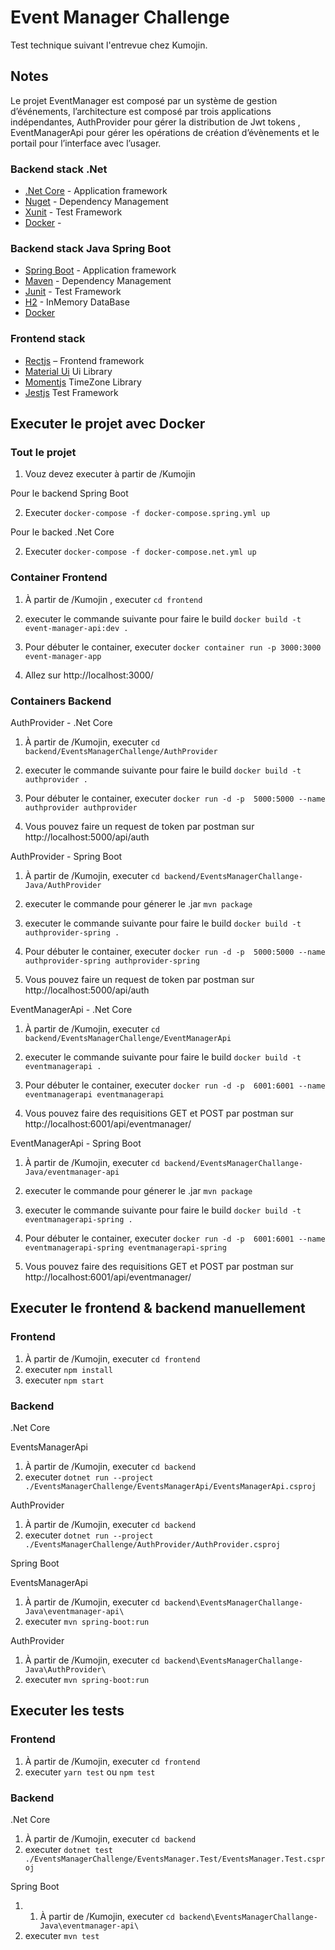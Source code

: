# Event Manager Challenge

Test technique suivant l'entrevue chez Kumojin.

## Notes
Le projet EventManager est composé par un système de gestion d’événements, l’architecture est composé par trois applications indépendantes, AuthProvider pour gérer la distribution de Jwt tokens , EventManagerApi pour gérer les opérations de création d’évènements et le portail pour l’interface avec l’usager.

### Backend stack .Net
* [.Net Core](https://dotnet.microsoft.com/download) - Application framework
* [Nuget](https://www.nuget.org) - Dependency Management
* [Xunit](https://xunit.net/)  - Test Framework
* [Docker](https://docs.docker.com) - 

### Backend stack Java Spring Boot
* [Spring Boot](https://spring.io/projects/spring-boot) - Application framework
* [Maven](https://maven.apache.org/) - Dependency Management
* [Junit](https://junit.org/junit5/)  - Test Framework
* [H2](https://www.h2database.com/html/main.html) - InMemory DataBase
* [Docker](https://docs.docker.com)  

### Frontend stack
* [Rectjs](https://reactjs.org/) – Frontend framework
* [Material Ui](https://mui.com/) Ui Library
* [Momentjs]( https://momentjs.com/) TimeZone Library
* [Jestjs]( https://jestjs.io/) Test Framework


## Executer le projet avec Docker

### Tout le projet

1. Vouz devez executer à partir de /Kumojin

Pour le backend Spring Boot

2. Executer `docker-compose -f docker-compose.spring.yml up`

Pour le backed .Net Core

2. Executer `docker-compose -f docker-compose.net.yml up`

### Container Frontend 

1. À partir de /Kumojin , executer `cd frontend`

2. executer le commande suivante pour faire le build `docker build -t event-manager-api:dev .`

3. Pour débuter le container, executer `docker container run -p 3000:3000 event-manager-app`

4. Allez sur http://localhost:3000/

### Containers Backend 

AuthProvider - .Net Core

1. À partir de /Kumojin, executer `cd backend/EventsManagerChallenge/AuthProvider`

2. executer le commande suivante pour faire le build `docker build -t authprovider .`

3. Pour débuter le container, executer `docker run -d -p  5000:5000 --name authprovider authprovider`

4. Vous pouvez faire un request de token par postman sur http://localhost:5000/api/auth

AuthProvider - Spring Boot

1. À partir de /Kumojin, executer `cd backend/EventsManagerChallange-Java/AuthProvider`

2. executer le commande pour génerer le .jar `mvn package`

3. executer le commande suivante pour faire le build `docker build -t authprovider-spring .`

4. Pour débuter le container, executer `docker run -d -p  5000:5000 --name authprovider-spring authprovider-spring`

5. Vous pouvez faire un request de token par postman sur http://localhost:5000/api/auth

EventManagerApi - .Net Core

1. À partir de /Kumojin, executer `cd backend/EventsManagerChallenge/EventManagerApi`

2. executer le commande suivante pour faire le build `docker build -t eventmanagerapi .`

3. Pour débuter le container, executer `docker run -d -p  6001:6001 --name eventmanagerapi eventmanagerapi`

4. Vous pouvez faire des requisitions GET et POST par postman sur http://localhost:6001/api/eventmanager/

EventManagerApi - Spring Boot

1. À partir de /Kumojin, executer `cd backend/EventsManagerChallange-Java/eventmanager-api`

2. executer le commande pour génerer le .jar `mvn package`

3. executer le commande suivante pour faire le build `docker build -t eventmanagerapi-spring .`

4. Pour débuter le container, executer `docker run -d -p  6001:6001 --name eventmanagerapi-spring eventmanagerapi-spring`

5. Vous pouvez faire des requisitions GET et POST par postman sur http://localhost:6001/api/eventmanager/


## Executer le frontend & backend manuellement

### Frontend

1. À partir de /Kumojin, executer `cd frontend`
2. executer `npm install`
3. executer `npm start`

### Backend

.Net Core

EventsManagerApi

1. À partir de /Kumojin, executer `cd backend`
2. executer `dotnet run --project ./EventsManagerChallenge/EventsManagerApi/EventsManagerApi.csproj`

AuthProvider

1. À partir de /Kumojin, executer `cd backend`
2. executer `dotnet run --project ./EventsManagerChallenge/AuthProvider/AuthProvider.csproj`

Spring Boot

EventsManagerApi

1. À partir de /Kumojin, executer `cd backend\EventsManagerChallange-Java\eventmanager-api\`
2. executer `mvn spring-boot:run`

AuthProvider

1. À partir de /Kumojin, executer `cd backend\EventsManagerChallange-Java\AuthProvider\`
2. executer `mvn spring-boot:run`

## Executer les tests

### Frontend

1. À partir de /Kumojin, executer `cd frontend`
2. executer `yarn test` ou `npm test`

### Backend

.Net Core

1. À partir de /Kumojin, executer `cd backend`
2. executer `dotnet test ./EventsManagerChallenge/EventsManager.Test/EventsManager.Test.csproj`

Spring Boot

1. 1. À partir de /Kumojin, executer `cd backend\EventsManagerChallange-Java\eventmanager-api\`
2. executer `mvn test`
